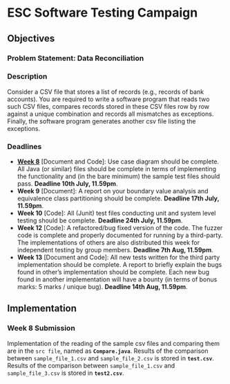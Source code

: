 # ESC Software Testing Campaign

## Objectives

### Problem Statement: Data Reconciliation

### Description

Consider a CSV file that stores a list of records (e.g., records of bank accounts).
You are required to write a software program that reads two such CSV files, compares records
stored in these CSV files row by row against a unique combination and records all mismatches
as exceptions. Finally, the software program generates another csv file listing the exceptions.

### Deadlines

* [**Week 8**](#Week-8-Submission) [Document and Code]: Use case diagram should be complete. All Java (or
similar) files should be complete in terms of implementing the functionality and (in the
bare minimum) the sample test files should pass. **Deadline 10th July, 11.59pm**.
* **Week 9** [Document]: A report on your boundary value analysis and equivalence class
partitioning should be complete. **Deadline 17th July, 11.59pm**.
* **Week 10** [Code]: All (Junit) test files conducting unit and system level testing should be
complete. **Deadline 24th July, 11.59pm**.
* **Week 12** [Code]: A refactored/bug fixed version of the code. The fuzzer code is
complete and properly documented for running by a third-party. The implementations of
others are also distributed this week for independent testing by group members.
**Deadline 7th Aug, 11.59pm**.
* **Week 13** [Document and Code]: All new tests written for the third party implementation
should be complete. A report to briefly explain the bugs found in other’s implementation
should be complete. Each new bug found in another implementation will have a bounty
(in terms of bonus marks: 5 marks / unique bug). **Deadline 14th Aug, 11.59pm**.

## Implementation

### Week 8 Submission
Implementation of the reading of the sample csv files and comparing them are in the `src file`, named as **`Compare.java`**.
Results of the comparison between `sample_file_1.csv` and `sample_file_2.csv` is stored in **`test.csv`**.
Results of the comparison between `sample_file_1.csv` and `sample_file_3.csv` is stored in **`test2.csv`**.


